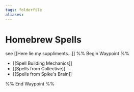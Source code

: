 ```yaml
---
tags: folderfile
aliases:
---
```


# Homebrew Spells
see [[Here lie my suppliments...]]
%% Begin Waypoint %%
- [[Spell Building Mechanics]]
- [[Spells from Collective]]
- [[Spells from Spike's Brain]]

%% End Waypoint %%

